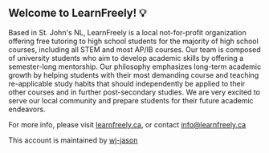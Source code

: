 ## Welcome to LearnFreely! :bulb:

Based in St. John's NL, LearnFreely is a local not-for-profit organization offering free tutoring to high school students for the majority of high school courses, including all STEM and most AP/IB courses. Our team is composed of university students who aim to develop academic skills by offering a semester-long mentorship. Our philosophy emphasizes long-term academic growth by helping students with their most demanding course and teaching re-applicable study habits that should independently be applied to their other courses and in further post-secondary studies. We are very excited to serve our local community and prepare students for their future academic endeavors.

For more info, please visit [learnfreely.ca](https://learnfreely.ca), or contact info@learnfreely.ca

This account is maintained by [wj-jason](https://github.com/wj-jason)
